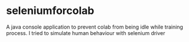 # seleniumforcolab

A java console application to prevent colab from being idle while training process. I tried to simulate human behaviour with selenium driver
